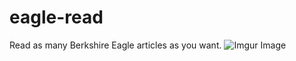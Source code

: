 # eagle-read
Read as many Berkshire Eagle articles as you want.
![Imgur Image](https://i.imgur.com/LNJI3i9.gif) 

